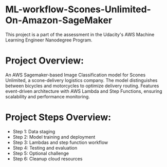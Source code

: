 # ML-workflow-Scones-Unlimited-On-Amazon-SageMaker

This project is a part of the assessment in the Udacity's AWS Machine Learning Engineer Nanodegree Program.

# Project Overview:
An AWS Sagemaker-based Image Classification model for Scones Unlimited, a scone-delivery logistics company. The model distinguishes between bicycles and motorcycles to optimize delivery routing. Features event-driven architecture with AWS Lambda and Step Functions, ensuring scalability and performance monitoring. 

# Project Steps Overview:

* Step 1: Data staging
* Step 2: Model training and deployment
* Step 3: Lambdas and step function workflow
* Step 4: Testing and evaluation
* Step 5: Optional challenge
* Step 6: Cleanup cloud resources

